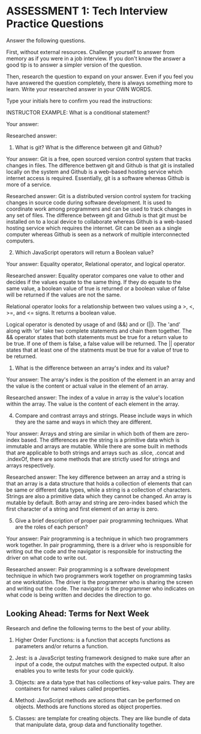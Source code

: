 # ASSESSMENT 1: Tech Interview Practice Questions

Answer the following questions.

First, without external resources. Challenge yourself to answer from memory as if you were in a job interview. If you don't know the answer a good tip is to answer a simpler version of the question.

Then, research the question to expand on your answer. Even if you feel you have answered the question completely, there is always something more to learn. Write your researched answer in your OWN WORDS.

Type your initials here to confirm you read the instructions:

INSTRUCTOR EXAMPLE: What is a conditional statement?

Your answer:

Researched answer:

1. What is git? What is the difference between git and Github?

Your answer: Git is a free, open sourced version control system that tracks changes in files. The difference bettwen git and Github is that
git is installed locally on the system and Github is a web-based hosting service which internet access is required. Essentially, git is a software whereas
Github is more of a service. 

Researched answer: Git is a distributed version control system for tracking changes in source code during software development. It is used to
coordinate work among programmers and can be used to track changes in any set of files. The difference between git and Github
is that git must be installed on to a local device to collaborate whereas Github is a web-based hosting service which 
requires the internet. Git can be seen as a single computer whereas Github is seen as a network of multiple interconnected computers. 

2. Which JavaScript operators will return a Boolean value?

Your answer: Equality operator, Relational operator, and logical operator.

Researched answer: 
Equality operator compares one value to other and decides if the values equate to the same thing. If they do equate to the same value,
a boolean value of true is returned or a boolean value of false will be returned if the values are not the same.

Relational operator looks for a relationship between two values using a >, <, >=, and <= signs. It returns a boolean value.

Logical operator is denoted by usage of and (&&) and or (||). The 'and' along with 'or' take two complete statements and chain them together.
The && operator states that both statements must be true for a return value to be true. If one of them is false, a false value will be 
returned. The || operator states that at least one of the statments must be true for a value of true to be returned.

1. What is the difference between an array's index and its value?

Your answer: The array's index is the position of the element in an array and the value is the content or actual value in the element of an array.

Researched answer: The index of a value in array is the value's location within the array. The value is the content of each element in the array.

4. Compare and contrast arrays and strings. Please include ways in which they are the same and ways in which they are different.

Your answer: Arrays and string are similar in which both of them are zero-index based. The differences are the string is a primitive data
which is immutable and arrays are mutable. While there are some built in methods that are applicable to both strings and arrays such as
.slice, .concat and .indexOf, there are some methods that are strictly used for strings and arrays respectively. 

Researched answer: The key difference between an array and a string is that an array is a data structure that holds
a collection of elements that can be same or different data types, while a string is a collection of characters. Strings 
are also a primitive data which they cannot be changed. An array is mutable by default. Both array and string are zero-index
based which the first character of a string and first element of an array is zero. 

5. Give a brief description of proper pair programming techniques. What are the roles of each person?

Your answer: Pair programming is a technique in which two programmers work together. In pair programming, there is a driver who is
responsible for writing out the code and the navigator is responsible for instructing the driver on what code to write out. 

Researched answer: Pair programming is a software development technique in which two programmers work together on programming tasks at one workstation.
The driver is the programmer who is sharing the screen and writing out the code. The navigator is the programmer who indicates on what code is being written and
decides the direction to go.

## Looking Ahead: Terms for Next Week

Research and define the following terms to the best of your ability.

1. Higher Order Functions: is a function that accepts functions as parameters and/or returns a function.

2. Jest: is a JavaScript testing framework designed to make sure after an input of a code, the output matches with the expected output.
It also enables you to write tests for your code quickly.

3. Objects: are a data type that has collections of key-value pairs. They are containers for named values called properties.

4. Method: JavaScript methods are actions that can be performed on objects. Methods are functions stored as object properties.

5. Classes: are template for creating objects. They are like bundle of data that manipulate data, group data and
functionality together.
